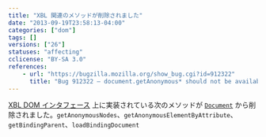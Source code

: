 ```yaml
---
title: "XBL 関連のメソッドが削除されました"
date: "2013-09-19T23:58:13-04:00"
categories: ["dom"]
tags: []
versions: ["26"]
statuses: "affecting"
cclicense: "BY-SA 3.0"
references:
    - url: "https://bugzilla.mozilla.org/show_bug.cgi?id=912322"
      title: "Bug 912322 – document.getAnonymous* should not be available to web content"
---
```

[XBL DOM インタフェース](https://developer.mozilla.org/ja/docs/XBL/XBL_1.0_Reference/DOM_Interfaces) 上に実装されている次のメソッドが [`Document`](https://developer.mozilla.org/ja/docs/Web/API/Document) から削除されました。`getAnonymousNodes`、`getAnonymousElementByAttribute`、`getBindingParent`、`loadBindingDocument`
